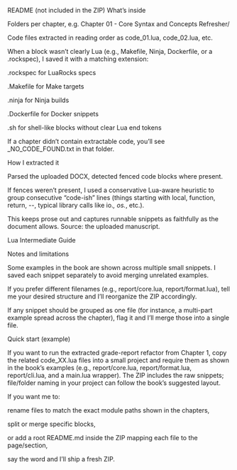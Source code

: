 README (not included in the ZIP)
What’s inside

Folders per chapter, e.g. Chapter 01 - Core Syntax and Concepts Refresher/

Code files extracted in reading order as code_01.lua, code_02.lua, etc.

When a block wasn’t clearly Lua (e.g., Makefile, Ninja, Dockerfile, or a .rockspec), I saved it with a matching extension:

.rockspec for LuaRocks specs

.Makefile for Make targets

.ninja for Ninja builds

.Dockerfile for Docker snippets

.sh for shell-like blocks without clear Lua end tokens

If a chapter didn’t contain extractable code, you’ll see _NO_CODE_FOUND.txt in that folder.

How I extracted it

Parsed the uploaded DOCX, detected fenced code blocks where present.

If fences weren’t present, I used a conservative Lua-aware heuristic to group consecutive “code-ish” lines (things starting with local, function, return, --, typical library calls like io.*, os.*, etc.).

This keeps prose out and captures runnable snippets as faithfully as the document allows. Source: the uploaded manuscript. 

Lua Intermediate Guide

Notes and limitations

Some examples in the book are shown across multiple small snippets. I saved each snippet separately to avoid merging unrelated examples.

If you prefer different filenames (e.g., report/core.lua, report/format.lua), tell me your desired structure and I’ll reorganize the ZIP accordingly.

If any snippet should be grouped as one file (for instance, a multi-part example spread across the chapter), flag it and I’ll merge those into a single file.

Quick start (example)

If you want to run the extracted grade-report refactor from Chapter 1, copy the related code_XX.lua files into a small project and require them as shown in the book’s examples (e.g., report/core.lua, report/format.lua, report/cli.lua, and a main.lua wrapper). The ZIP includes the raw snippets; file/folder naming in your project can follow the book’s suggested layout.

If you want me to:

rename files to match the exact module paths shown in the chapters,

split or merge specific blocks,

or add a root README.md inside the ZIP mapping each file to the page/section,

say the word and I’ll ship a fresh ZIP.

